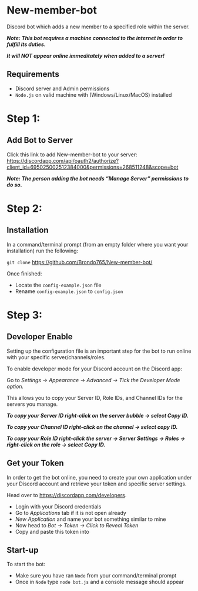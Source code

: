 # New-member-bot
Discord bot which adds a new member to a specified role within the server.

***Note: This bot requires a machine connected to the internet in order to fulfill its
duties.***

***It will NOT appear online immeditately when added to a server!***

## Requirements
- Discord server and Admin permissions
- `Node.js` on valid machine with (Windows/Linux/MacOS) installed



# Step 1:
## Add Bot to Server

Click this link to add New-member-bot to your server:
https://discordapp.com/api/oauth2/authorize?client_id=695025002512384000&permissions=268511248&scope=bot

***Note: The person adding the bot needs “Manage Server” permissions to do so.***



# Step 2:
## Installation
In a command/terminal prompt (from an empty folder where you want your installation) run the following:

`git clone` https://github.com/Brondo765/New-member-bot/

Once finished:

- Locate the `config-example.json` file
- Rename `config-example.json` to `config.json`

# Step 3:
## Developer Enable
Setting up the configuration file is an important step for the bot 
to run online with your specific server/channels/roles.

To enable developer mode for your Discord account on the Discord app:

Go to *Settings -> Appearance -> Advanced -> Tick the Developer Mode option.*

This allows you to copy your Server ID, Role IDs, and Channel IDs for the servers you manage.

***To copy your Server ID right-click on the server bubble -> select Copy ID.***

***To copy your Channel ID right-click on the channel -> select copy ID.***

***To copy your Role ID right-click the server -> Server Settings -> Roles -> right-click on the role -> select Copy ID.***


## Get your Token
In order to get the bot online, you need to create your own application under your
Discord account and retrieve your token and specific server settings.

Head over to https://discordapp.com/developers.
- Login with your Discord credentials
- Go to *Applications* tab if it is not open already
- *New Application* and name your bot something similar to mine
- Now head to *Bot -> Token -> Click to Reveal Token*
- Copy and paste this token into 

## Start-up
To start the bot:
- Make sure you have ran `Node` from your command/terminal prompt 
- Once in `Node` type `node bot.js` and a console message should appear
